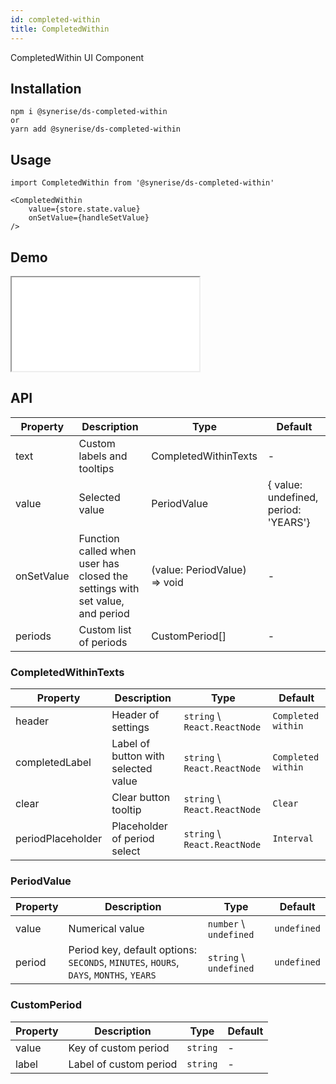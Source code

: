 ```yaml
---
id: completed-within
title: CompletedWithin
---
```


CompletedWithin UI Component

## Installation
```
npm i @synerise/ds-completed-within
or
yarn add @synerise/ds-completed-within
```

## Usage
```
import CompletedWithin from '@synerise/ds-completed-within'

<CompletedWithin
    value={store.state.value}
    onSetValue={handleSetValue}
/>

```

## Demo

<iframe src="/storybook-static/iframe.html?id=components-completed-within--default"></iframe>

## API

| Property   | Description                                                                  | Type                         | Default                                |
| ---        | ---                                                                          | ---                          | ---                                    |
| text       | Custom labels and tooltips                                                   | CompletedWithinTexts         | -                                      |
| value      | Selected value                                                               | PeriodValue                  | { value: undefined, period: 'YEARS'} |
| onSetValue | Function called when user has closed the settings with set value, and period | (value: PeriodValue) => void | -                                      |
| periods    | Custom list of periods                                                       | CustomPeriod[]               | -                                      |

### CompletedWithinTexts

| Property          | Description                         | Type                         | Default            |
| ---               | ---                                 | ---                          | ---                |
| header            | Header of settings                  | `string` \ `React.ReactNode` | `Completed within` |
| completedLabel    | Label of button with selected value | `string` \ `React.ReactNode` | `Completed within` |
| clear             | Clear button tooltip                | `string` \ `React.ReactNode` | `Clear`            |
| periodPlaceholder | Placeholder of period select        | `string` \ `React.ReactNode` | `Interval`         |

### PeriodValue

| Property | Description                                                                           | Type                   | Default     |
| ---      | ---                                                                                   | ---                    | ---         |
| value    | Numerical value                                                                       | `number` \ `undefined` | `undefined` |
| period   | Period key, default options: `SECONDS`, `MINUTES`, `HOURS`, `DAYS`, `MONTHS`, `YEARS` | `string` \ `undefined` | `undefined` |

### CustomPeriod

| Property | Description            | Type     | Default |
| ---      | ---                    | ---      | ---     |
| value    | Key of custom period   | `string` | -       |
| label    | Label of custom period | `string` | -       |

